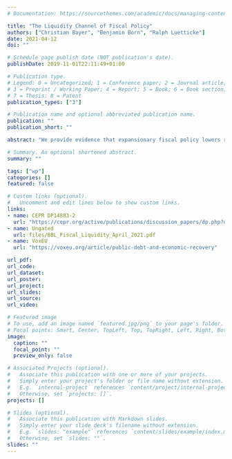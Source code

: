 ```yaml
---
# Documentation: https://sourcethemes.com/academic/docs/managing-content/

title: "The Liquidity Channel of Fiscal Policy"
authors: ["Christian Bayer", "Benjamin Born", "Ralph Luetticke"]
date: 2021-04-12
doi: ""

# Schedule page publish date (NOT publication's date).
publishDate: 2019-11-01T22:11:49+01:00

# Publication type.
# Legend: 0 = Uncategorized; 1 = Conference paper; 2 = Journal article;
# 3 = Preprint / Working Paper; 4 = Report; 5 = Book; 6 = Book section;
# 7 = Thesis; 8 = Patent
publication_types: ["3"]

# Publication name and optional abbreviated publication name.
publication: ""
publication_short: ""

abstract: "We provide evidence that expansionary fiscal policy lowers return differences be- tween public debt and less liquid assets—the liquidity premium. We rationalize this finding in an estimated heterogeneous-agent New-Keynesian model with incomplete markets and portfolio choice, in which public debt affects private liquidity. This liquid- ity channel stabilizes fixed-capital investment. We then quantify the long-run effects of higher public debt and find little crowding out of capital, but a sizable decline of the liquidity premium, which increases the fiscal burden of debt. We show that the revenue-maximizing level of public debt is positive and has increased to 60 percent of GDP post-2010."

# Summary. An optional shortened abstract.
summary: ""

tags: ["wp"]
categories: []
featured: false

# Custom links (optional).
#   Uncomment and edit lines below to show custom links.
links:
- name: CEPR DP14883-2
  url: "https://cepr.org/active/publications/discussion_papers/dp.php?dpno=14883"
- name: Ungated
  url: files/BBL_Fiscal_Liquidity_April_2021.pdf
- name: VoxEU
  url: "https://voxeu.org/article/public-debt-and-economic-recovery"

url_pdf:
url_code:
url_dataset:
url_poster:
url_project:
url_slides:
url_source:
url_video:

# Featured image
# To use, add an image named `featured.jpg/png` to your page's folder.
# Focal points: Smart, Center, TopLeft, Top, TopRight, Left, Right, BottomLeft, Bottom, BottomRight.
image:
  caption: ""
  focal_point: ""
  preview_only: false

# Associated Projects (optional).
#   Associate this publication with one or more of your projects.
#   Simply enter your project's folder or file name without extension.
#   E.g. `internal-project` references `content/project/internal-project/index.md`.
#   Otherwise, set `projects: []`.
projects: []

# Slides (optional).
#   Associate this publication with Markdown slides.
#   Simply enter your slide deck's filename without extension.
#   E.g. `slides: "example"` references `content/slides/example/index.md`.
#   Otherwise, set `slides: ""`.
slides: ""
---
```

